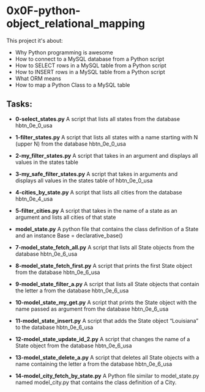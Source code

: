 # 0x0F-python-object_relational_mapping

This project it's about:

- Why Python programming is awesome
- How to connect to a MySQL database from a Python script
- How to SELECT rows in a MySQL table from a Python script
- How to INSERT rows in a MySQL table from a Python script
- What ORM means
- How to map a Python Class to a MySQL table

## Tasks:

 - **0-select_states.py**
     A script that lists all states from the database hbtn_0e_0_usa

 - **1-filter_states.py**
     A script that lists all states with a name starting with N (upper N) from the database hbtn_0e_0_usa

 - **2-my_filter_states.py**
     A script that takes in an argument and displays all values in the states table 

 - **3-my_safe_filter_states.py**
     A script that takes in arguments and displays all values in the states table of hbtn_0e_0_usa 

 - **4-cities_by_state.py**
     A script that lists all cities from the database hbtn_0e_4_usa

 - **5-filter_cities.py**
     A script that takes in the name of a state as an argument and lists all cities of that state

 - **model_state.py**
     A python file that contains the class definition of a State and an instance Base = declarative_base()

 - **7-model_state_fetch_all.py**
     A script that lists all State objects from the database hbtn_0e_6_usa

 - **8-model_state_fetch_first.py**
      A script that prints the first State object from the database hbtn_0e_6_usa

 - **9-model_state_filter_a.py**
     A script that lists all State objects that contain the letter a from the database hbtn_0e_6_usa

 - **10-model_state_my_get.py**
     A script that prints the State object with the name passed as argument from the database hbtn_0e_6_usa

 - **11-model_state_insert.py**
      A script that adds the State object “Louisiana” to the database hbtn_0e_6_usa

 - **12-model_state_update_id_2.py**
     A script that changes the name of a State object from the database hbtn_0e_6_usa

 - **13-model_state_delete_a.py**
     A script that deletes all State objects with a name containing the letter a from the database hbtn_0e_6_usa

 - **14-model_city_fetch_by_state.py**
     A Python file similar to model_state.py named model_city.py that contains the class definition of a City.
